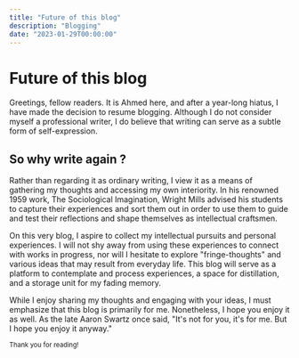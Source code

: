 ```yaml
---
title: "Future of this blog"
description: "Blogging"
date: "2023-01-29T00:00:00"
---
```


# Future of this blog

Greetings, fellow readers. It is Ahmed here, and after a year-long hiatus, I have made the decision to resume blogging. Although I do not consider myself a professional writer, I do believe that writing can serve as a subtle form of self-expression.

## So why write again ?

Rather than regarding it as ordinary writing, I view it as a means of gathering my thoughts and accessing my own interiority. In his renowned 1959 work, The Sociological Imagination, Wright Mills advised his students to capture their experiences and sort them out in order to use them to guide and test their reflections and shape themselves as intellectual craftsmen.

On this very blog, I aspire to collect my intellectual pursuits and personal experiences. I will not shy away from using these experiences to connect with works in progress, nor will I hesitate to explore "fringe-thoughts" and various ideas that may result from everyday life. This blog will serve as a platform to contemplate and process experiences, a space for distillation, and a storage unit for my fading memory.

While I enjoy sharing my thoughts and engaging with your ideas, I must emphasize that this blog is primarily for me. Nonetheless, I hope you enjoy it as well. As the late Aaron Swartz once said, "It's not for you, it's for me. But I hope you enjoy it anyway."

<sup>Thank you for reading!</sup>
